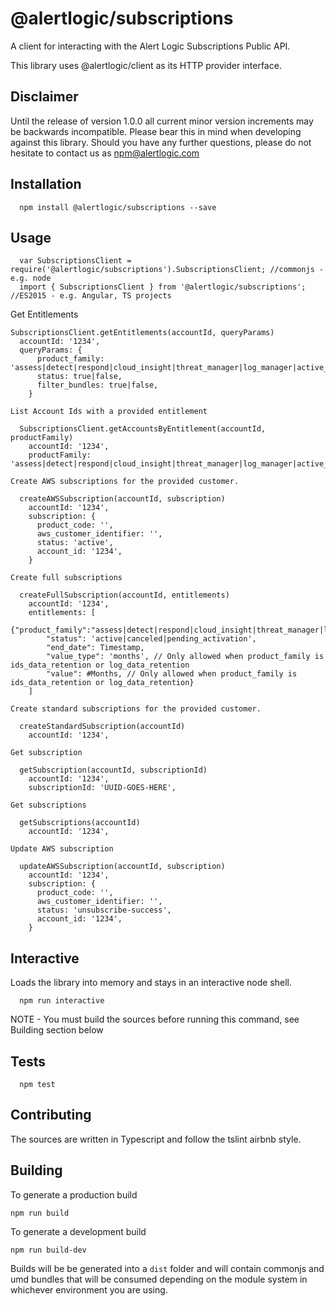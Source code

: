   @alertlogic/subscriptions
=========

A client for interacting with the Alert Logic Subscriptions Public API.

This library uses @alertlogic/client as its HTTP provider interface.

## Disclaimer

Until the release of version 1.0.0 all current minor version increments may be backwards incompatible. Please bear this in mind when developing against this library. Should you have any further questions, please do not hesitate to contact us as [npm@alertlogic.com](mailto:npm@alertlogic.com)

## Installation

      npm install @alertlogic/subscriptions --save

## Usage

      var SubscriptionsClient = require('@alertlogic/subscriptions').SubscriptionsClient; //commonjs - e.g. node
      import { SubscriptionsClient } from '@alertlogic/subscriptions'; //ES2015 - e.g. Angular, TS projects
  
  Get Entitlements

    SubscriptionsClient.getEntitlements(accountId, queryParams)
      accountId: '1234',
      queryParams: {
          product_family: 'assess|detect|respond|cloud_insight|threat_manager|log_manager|active_watch_premier|web_security_managed|cloud_defender|ids_data_retention|log_data_retention|log_review',
          status: true|false,
          filter_bundles: true|false,
        }
    
    List Account Ids with a provided entitlement
    
      SubscriptionsClient.getAccountsByEntitlement(accountId, productFamily)
        accountId: '1234',
        productFamily: 'assess|detect|respond|cloud_insight|threat_manager|log_manager|active_watch_premier|web_security_managed|cloud_defender|ids_data_retention|log_data_retention|log_review',
    
    Create AWS subscriptions for the provided customer.

      createAWSSubscription(accountId, subscription)
        accountId: '1234',
        subscription: {
          product_code: '',
          aws_customer_identifier: '',
          status: 'active',
          account_id: '1234',
        }
    
    Create full subscriptions

      createFullSubscription(accountId, entitlements)
        accountId: '1234',
        entitlements: [
          {"product_family":"assess|detect|respond|cloud_insight|threat_manager|log_manager|active_watch_premier|web_security_managed|cloud_defender|ids_data_retention|log_data_retention|log_review",
            "status": 'active|canceled|pending_activation',
            "end_date": Timestamp,
            "value_type": 'months', // Only allowed when product_family is ids_data_retention or log_data_retention
            "value": #Months, // Only allowed when product_family is ids_data_retention or log_data_retention}
        ]
    
    Create standard subscriptions for the provided customer.

      createStandardSubscription(accountId)
        accountId: '1234',
    
    Get subscription

      getSubscription(accountId, subscriptionId)
        accountId: '1234',
        subscriptionId: 'UUID-GOES-HERE',
    
    Get subscriptions

      getSubscriptions(accountId)
        accountId: '1234',
    
    Update AWS subscription

      updateAWSSubscription(accountId, subscription)
        accountId: '1234',
        subscription: {
          product_code: '',
          aws_customer_identifier: '',
          status: 'unsubscribe-success',
          account_id: '1234',
        }

## Interactive

  Loads the library into memory and stays in an interactive node shell.
  
      npm run interactive

  NOTE - You must build the sources before running this command, see Building section below

## Tests

      npm test

## Contributing

The sources are written in Typescript and follow the tslint airbnb style.

## Building

To generate a production build

    npm run build

To generate a development build

    npm run build-dev

Builds will be be generated into a `dist` folder and will contain commonjs and umd bundles that will be consumed depending on the module system in whichever environment you are using.
